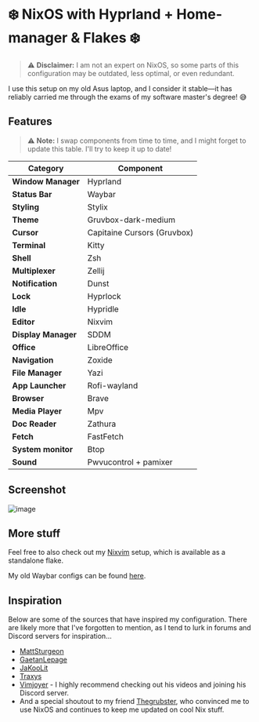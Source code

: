 # ❄️ NixOS with Hyprland + Home-manager & Flakes ❄️

> ⚠️ **Disclaimer:** I am not an expert on NixOS, so some parts of this configuration may be outdated, less optimal, or even redundant.

I use this setup on my old Asus laptop, and I consider it stable—it has reliably carried me through the exams of my software master's degree! 😅

## Features 

> ⚠️ **Note:** I swap components from time to time, and I might forget to update this table. I'll try to keep it up to date!

| Category         | Component     | 
|-----------------|--------------|
| **Window Manager** | Hyprland |
| **Status Bar** | Waybar |
| **Styling** | Stylix |
| **Theme** | Gruvbox-dark-medium |
| **Cursor** | Capitaine Cursors (Gruvbox) |
| **Terminal** | Kitty |
| **Shell** | Zsh |
| **Multiplexer** | Zellij |
| **Notification** | Dunst |
| **Lock** | Hyprlock |
| **Idle** | Hypridle |
| **Editor** | Nixvim |
| **Display Manager** | SDDM |
| **Office** | LibreOffice |
| **Navigation** | Zoxide |
| **File Manager** | Yazi |
| **App Launcher** | Rofi-wayland |
| **Browser** | Brave |
| **Media Player** | Mpv |
| **Doc Reader** | Zathura |
| **Fetch** | FastFetch |
| **System monitor** | Btop |
| **Sound** | Pwvucontrol + pamixer |

## Screenshot

![image](https://github.com/user-attachments/assets/78c53f6c-2c91-400f-8ca4-fd20f3a60e96)



## More stuff

Feel free to also check out my [Nixvim](https://github.com/MortenMunk/nixvim) setup, which is available as a standalone flake.

My old Waybar configs can be found [here](https://github.com/MortenMunk/nixos-old-waybar).

## Inspiration
Below are some of the sources that have inspired my configuration. There are likely more that I've forgotten to mention, as I tend to lurk in forums and Discord servers for inspiration...
- [MattSturgeon](https://github.com/MattSturgeon)
- [GaetanLepage](https://github.com/GaetanLepage)
- [JaKooLit](https://github.com/JaKooLit)
- [Traxys](https://github.com/traxys)
- [Vimjoyer](https://www.youtube.com/@vimjoyer) - I highly recommend checking out his videos and joining his Discord server.
- And a special shoutout to my friend [Thegrubster](https://github.com/thegrubster), who convinced me to use NixOS and continues to keep me updated on cool Nix stuff.
